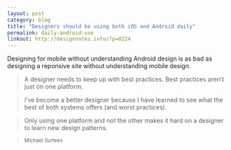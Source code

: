 ```yaml
---
layout: post
category: blog
title: "Designers should be using both iOS and Android daily"
permalink: daily-android-use
linkout: http://designnotes.info/?p=8224
---
```


Designing for mobile without understanding Android design is as bad as designing a reponsive site without understanding mobile design.

> A designer needs to keep up with best practices. Best practices aren’t just on one platform.

> I’ve become a better designer because I have learned to see what the best of both systems offers (and worst practices).

> Only using one platform and not the other makes it hard on a designer to learn new design patterns.

> <small>Michael Surtees</small>